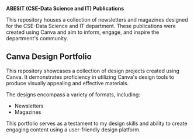 **ABESIT (CSE-Data Science and IT) Publications**

This repository houses a collection of newsletters and magazines designed for the CSE-Data Science and IT department. These publications were created using Canva and aim to inform, engage, and inspire the department's community.


## Canva Design Portfolio

This repository showcases a collection of design projects created using Canva. It demonstrates proficiency in utilizing Canva's design tools to produce visually appealing and effective materials. 

The designs encompass a variety of formats, including:

* Newsletters
* Magazines

This portfolio serves as a testament to my design skills and ability to create engaging content using a user-friendly design platform. 

